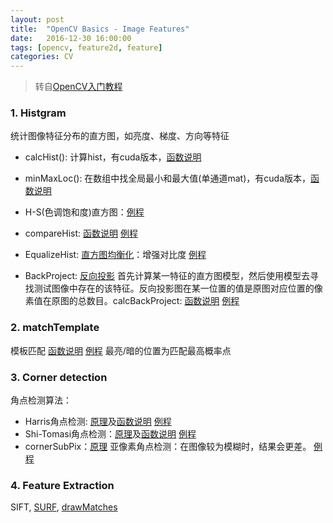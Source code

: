 ```yaml
---
layout: post
title:  "OpenCV Basics - Image Features"
date:   2016-12-30 16:00:00
tags: [opencv, feature2d, feature]
categories: CV
---
```


> 转自[OpenCV入门教程](http://blog.csdn.net/zhmxy555/article/category/1923021)

### 1. Histgram
统计图像特征分布的直方图，如亮度、梯度、方向等特征
* calcHist(): 计算hist，有cuda版本，[函数说明](http://docs.opencv.org/3.1.0/d6/dc7/group__imgproc__hist.html#ga4b2b5fd75503ff9e6844cc4dcdaed35d)
* minMaxLoc(): 在数组中找全局最小和最大值(单通道mat)，有cuda版本，[函数说明](http://docs.opencv.org/3.1.0/d2/de8/group__core__array.html#gab473bf2eb6d14ff97e89b355dac20707)
* H-S(色调饱和度)直方图：[例程](https://github.com/wykvictor/OpenCV3-Intro-Example/blob/master/chapter9/79_H-S-Histogram/79_H-S-Histogram.cpp)
* compareHist: [函数说明](http://docs.opencv.org/3.1.0/d6/dc7/group__imgproc__hist.html#gaf4190090efa5c47cb367cf97a9a519bd) [例程](https://github.com/wykvictor/OpenCV3-Intro-Example/blob/master/chapter9/82_compareHist/82_compareHist.cpp#L107)

* EqualizeHist: 
[直方图均衡化](https://zh.wikipedia.org/zh-cn/%E7%9B%B4%E6%96%B9%E5%9B%BE%E5%9D%87%E8%A1%A1%E5%8C%96)：增强对比度
[例程](https://github.com/wykvictor/OpenCV3-Intro-Example/blob/master/chapter7/68_equalizeHist/68_equalizeHist.cpp#L35)

* BackProject: [反向投影](http://blog.csdn.net/viewcode/article/details/8209067)
首先计算某一特征的直方图模型，然后使用模型去寻找测试图像中存在的该特征。反向投影图在某一位置的值是原图对应位置的像素值在原图的总数目。calcBackProject: [函数说明](http://docs.opencv.org/3.1.0/d6/dc7/group__imgproc__hist.html#ga3a0af640716b456c3d14af8aee12e3ca) [例程](https://github.com/wykvictor/OpenCV3-Intro-Example/blob/master/chapter9/83_calcBackProject/83_calcBackProject.cpp#L91)

### 2. matchTemplate
模板匹配 [函数说明](http://www.opencv.org.cn/opencvdoc/2.3.2/html/doc/tutorials/imgproc/histograms/template_matching/template_matching.html)
[例程](https://github.com/wykvictor/OpenCV3-Intro-Example/blob/master/chapter9/84_matchTemplate/84_matchTemplate.cpp#L84) 最亮/暗的位置为匹配最高概率点

### 3. Corner detection
角点检测算法：
* Harris角点检测: [原理](http://blog.csdn.net/newthinker_wei/article/details/45603583)及[函数说明](http://docs.opencv.org/3.1.0/dd/d1a/group__imgproc__feature.html#gac1fc3598018010880e370e2f709b4345) [例程](https://github.com/wykvictor/OpenCV3-Intro-Example/blob/master/chapter10/86_cornerHarris/86_cornerHarris.cpp#L92)
* Shi-Tomasi角点检测：[原理](http://blog.csdn.net/tostq/article/details/49178601)及[函数说明](http://docs.opencv.org/3.1.0/dd/d1a/group__imgproc__feature.html#ga1d6bb77486c8f92d79c8793ad995d541) [例程](https://github.com/wykvictor/OpenCV3-Intro-Example/blob/master/chapter10/87_goodFeaturesToTrack/87_goodFeaturesToTrack.cpp#L55)
* cornerSubPix：[原理](http://docs.opencv.org/3.1.0/dd/d1a/group__imgproc__feature.html#ga354e0d7c86d0d9da75de9b9701a9a87e) 亚像素角点检测：在图像较为模糊时，结果会更差。 [例程](https://github.com/wykvictor/OpenCV3-Intro-Example/blob/master/chapter10/88_cornerSubPix/88_cornerSubPix.cpp#L89)

### 4. Feature Extraction
SIFT, [SURF](http://blog.csdn.net/poem_qianmo/article/details/30974513), [drawMatches](http://blog.csdn.net/poem_qianmo/article/details/33320997)
